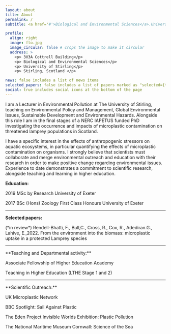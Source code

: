```yaml
---
layout: about
title: About
permalink: /
subtitle: <a href='#'>Biological and Environmental Sciences</a>.University of Stirling

profile:
  align: right
  image: flo.jpg
  image_circular: false # crops the image to make it circular
  address: >
    <p> 3V3A Cottrell Building</p>
    <p> Biological and Environmental Sciences</p>
    <p> University of Stirling</p>
    <p> Stirling, Scotland </p>

news: false includes a list of news items
selected_papers: false includes a list of papers marked as "selected={true}"
social: true includes social icons at the bottom of the page
---
```

I am a Lecturer in Environmental Pollution at The University of Stirling, teaching on Environmental Policy and Management, Global Environmental Issues, Sustainable Development and Environmental Hazards. Alongside this role I am in the final stages of a NERC IAPETUS funded PhD investigating the occurrence and impacts of microplastic contamination on threatened lamprey populations in Scotland.

I have a specific interest in the effects of anthropogenic stressors on aquatic ecosystems, in particular quantifying the effects of microplastic contamination on organisms. I strongly believe that scientists must collaborate and merge environmental outreach and education with their research in order to make positive change regarding environmental issues. Experience to date demonstrates a commitment to scientific research, alongside teaching and learning in higher education.

**Education:** 
<p> 2019 MSc by Research University of Exeter
<p> 2017 BSc (Hons) Zoology First Class Honours University of Exeter 
  
--- 
**Selected papers:**
<p> (*in review*) Rendell-Bhatti, F., Bull,C., Cross, R., Cox, R., Adediran.G., Lahive, E.,2022. From the environment into the biomass: microplastic uptake in a protected Lamprey species

---
  
<p> **Teaching and Departmental activity:**
<p> Associate Fellowship of Higher Education Academy 
<p> Teaching in Higher Education (LTHE Stage 1 and 2)
  
---

<p> **Scientific Outreach:**
<p> UK Microplastic Network
<p> BBC Spotlight: Sail Against Plastic
<p> The Eden Project Invisible Worlds Exhibition: Plastic Pollution
<p> The National Maritime Museum Cornwall: Science of the Sea

